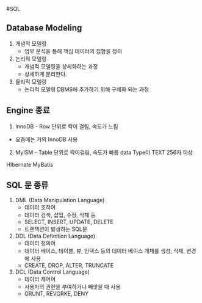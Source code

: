 #SQL
## Database Modeling
1. 개념적 모델링
    * 업무 분석을 통해 핵심 데이터의 집합을 정의
2. 논리적 모델링
    * 개념적 모델링을 상세화하는 과정
    * 상세하게 분리한다.
3. 물리적 모델링
    * 논리적 모델링 DBMS에 추가하기 위해 구체화 되는 과정
 
## Engine 종료
1. InnoDB - Row 단위로 락이 걸림, 속도가 느림
- 요즘에는 거의 InnoDB 사용

2. MyISM - Table 단위로 락이걸림, 속도가 빠름
data Type이 TEXT 256자 이상

HIbernate
MyBatis

## SQL 문 종류
1. DML (Data Manipulation Language)
    * 데이터 조작어
    * 데이터 검색, 삽입, 수정, 삭제 등 
    * SELECT, INSERT, UPDATE, DELETE
    * 트랜잭션이 발생하는 SQL문
2. DDL (Data Definition Language)
    * 데이터 정의어
    * 데이터 베이스, 테이블, 뷰, 인덱스 등의 데이터 베이스 개체를 생성, 삭제, 변경에 사용
    * CREATE, DROP, ALTER, TRUNCATE
3. DCL (Data Control Language)
    * 데이터 제어어
    * 사용자의 권한을 부여하거나 빼앗을 때 사용
    * GRUNT, REVORKE, DENY

